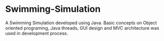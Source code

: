 # Swimming-Simulation
A Swimming Simulation developed using Java. Basic concepts on Object oriented programing, Java threads, GUI design and MVC architecture was used in development process.
